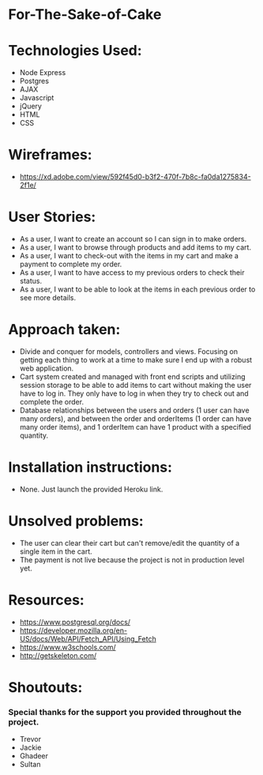 # For-The-Sake-of-Cake

# Technologies Used:
- Node Express
- Postgres
- AJAX
- Javascript
- jQuery
- HTML
- CSS

# Wireframes:
- https://xd.adobe.com/view/592f45d0-b3f2-470f-7b8c-fa0da1275834-2f1e/

# User Stories:
- As a user, I want to create an account so I can sign in to make orders.
- As a user, I want to browse through products and add items to my cart.
- As a user, I want to check-out with the items in my cart and make a payment to complete my order.
- As a user, I want to have access to my previous orders to check their status.
- As a user, I want to be able to look at the items in each previous order to see more details.

# Approach taken:
- Divide and conquer for models, controllers and views. Focusing on getting each thing to work at a time to make sure I end up with a robust web application.
- Cart system created and managed with front end scripts and utilizing session storage to be able to add items to cart without making the user have to log in. They only have to log in when they try to check out and complete the order.
- Database relationships between the users and orders (1 user can have many orders), and between the order and orderItems (1 order can have many order items), and 1 orderItem can have 1 product with a specified quantity.

# Installation instructions:
- None. Just launch the provided Heroku link.

# Unsolved problems:
- The user can clear their cart but can't remove/edit the quantity of a single item in the cart.
- The payment is not live because the project is not in production level yet.

# Resources:
- https://www.postgresql.org/docs/
- https://developer.mozilla.org/en-US/docs/Web/API/Fetch_API/Using_Fetch
- https://www.w3schools.com/
- http://getskeleton.com/

# Shoutouts:
### Special thanks for the support you provided throughout the project.
- Trevor
- Jackie
- Ghadeer
- Sultan

